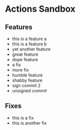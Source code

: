 # Actions Sandbox

## Features

- this is a feature a
- this is a feature b
- yet another feature
- great feature
- dope feature
- a fix
- more fix
- humble feature
- shabby feature
- sign commit 2
- unsigned commit

## Fixes

- this is a fix
- this is another fix
